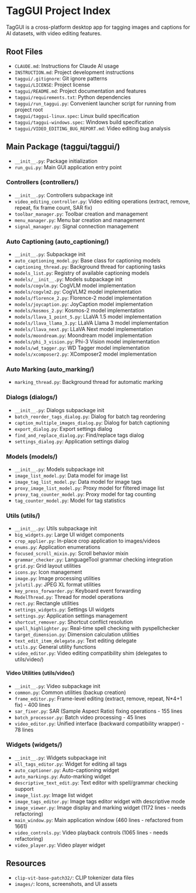 # TagGUI Project Index

TagGUI is a cross-platform desktop app for tagging images and captions for AI datasets, with video editing features.

## Root Files
- `CLAUDE.md`: Instructions for Claude AI usage
- `INSTRUCTION.md`: Project development instructions
- `taggui/.gitignore`: Git ignore patterns
- `taggui/LICENSE`: Project license
- `taggui/README.md`: Project documentation and features
- `taggui/requirements.txt`: Python dependencies
- `taggui/run_taggui.py`: Convenient launcher script for running from project root
- `taggui/taggui-linux.spec`: Linux build specification
- `taggui/taggui-windows.spec`: Windows build specification
- `taggui/VIDEO_EDITING_BUG_REPORT.md`: Video editing bug analysis

## Main Package (taggui/taggui/)
- `__init__.py`: Package initialization
- `run_gui.py`: Main GUI application entry point

### Controllers (controllers/)
- `__init__.py`: Controllers subpackage init
- `video_editing_controller.py`: Video editing operations (extract, remove, repeat, fix frame count, SAR fix)
- `toolbar_manager.py`: Toolbar creation and management
- `menu_manager.py`: Menu bar creation and management
- `signal_manager.py`: Signal connection management

### Auto Captioning (auto_captioning/)
- `__init__.py`: Subpackage init
- `auto_captioning_model.py`: Base class for captioning models
- `captioning_thread.py`: Background thread for captioning tasks
- `models_list.py`: Registry of available captioning models
- `models/__init__.py`: Models subpackage init
- `models/cogvlm.py`: CogVLM model implementation
- `models/cogvlm2.py`: CogVLM2 model implementation
- `models/florence_2.py`: Florence-2 model implementation
- `models/joycaption.py`: JoyCaption model implementation
- `models/kosmos_2.py`: Kosmos-2 model implementation
- `models/llava_1_point_5.py`: LLaVA 1.5 model implementation
- `models/llava_llama_3.py`: LLaVA Llama 3 model implementation
- `models/llava_next.py`: LLaVA Next model implementation
- `models/moondream.py`: Moondream model implementation
- `models/phi_3_vision.py`: Phi-3 Vision model implementation
- `models/wd_tagger.py`: WD Tagger model implementation
- `models/xcomposer2.py`: XComposer2 model implementation

### Auto Marking (auto_marking/)
- `marking_thread.py`: Background thread for automatic marking

### Dialogs (dialogs/)
- `__init__.py`: Dialogs subpackage init
- `batch_reorder_tags_dialog.py`: Dialog for batch tag reordering
- `caption_multiple_images_dialog.py`: Dialog for batch captioning
- `export_dialog.py`: Export settings dialog
- `find_and_replace_dialog.py`: Find/replace tags dialog
- `settings_dialog.py`: Application settings dialog

### Models (models/)
- `__init__.py`: Models subpackage init
- `image_list_model.py`: Data model for image list
- `image_tag_list_model.py`: Data model for image tags
- `proxy_image_list_model.py`: Proxy model for filtered image list
- `proxy_tag_counter_model.py`: Proxy model for tag counting
- `tag_counter_model.py`: Model for tag statistics

### Utils (utils/)
- `__init__.py`: Utils subpackage init
- `big_widgets.py`: Large UI widget components
- `crop_applier.py`: In-place crop application to images/videos
- `enums.py`: Application enumerations
- `focused_scroll_mixin.py`: Scroll behavior mixin
- `grammar_checker.py`: LanguageTool grammar checking integration
- `grid.py`: Grid layout utilities
- `icons.py`: Icon management
- `image.py`: Image processing utilities
- `jxlutil.py`: JPEG XL format utilities
- `key_press_forwarder.py`: Keyboard event forwarding
- `ModelThread.py`: Thread for model operations
- `rect.py`: Rectangle utilities
- `settings_widgets.py`: Settings UI widgets
- `settings.py`: Application settings management
- `shortcut_remover.py`: Shortcut conflict resolution
- `spell_highlighter.py`: Real-time spell checking with pyspellchecker
- `target_dimension.py`: Dimension calculation utilities
- `text_edit_item_delegate.py`: Text editing delegate
- `utils.py`: General utility functions
- `video_editor.py`: Video editing compatibility shim (delegates to utils/video/)

#### Video Utilities (utils/video/)
- `__init__.py`: Video subpackage init
- `common.py`: Common utilities (backup creation)
- `frame_editor.py`: Frame-level editing (extract, remove, repeat, N*4+1 fix) - 400 lines
- `sar_fixer.py`: SAR (Sample Aspect Ratio) fixing operations - 155 lines
- `batch_processor.py`: Batch video processing - 45 lines
- `video_editor.py`: Unified interface (backward compatibility wrapper) - 78 lines

### Widgets (widgets/)
- `__init__.py`: Widgets subpackage init
- `all_tags_editor.py`: Widget for editing all tags
- `auto_captioner.py`: Auto-captioning widget
- `auto_markings.py`: Auto-marking widget
- `descriptive_text_edit.py`: Text editor with spell/grammar checking support
- `image_list.py`: Image list widget
- `image_tags_editor.py`: Image tags editor widget with descriptive mode
- `image_viewer.py`: Image display and marking widget (1172 lines - needs refactoring)
- `main_window.py`: Main application window (460 lines - refactored from 1661)
- `video_controls.py`: Video playback controls (1065 lines - needs refactoring)
- `video_player.py`: Video player widget

## Resources
- `clip-vit-base-patch32/`: CLIP tokenizer data files
- `images/`: Icons, screenshots, and UI assets